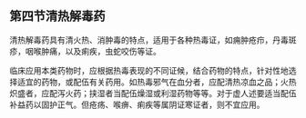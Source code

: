 ## 第四节清热解毒药

清热解毒药具有清火热、消肿毒的特点，适用于各种热毒证，如痈肿疮疖，丹毒斑疹，咽喉肿痛，以及痢疾，虫蛇咬伤等证。

临床应用本类药物时，应根据热毒表现的不同证候，结合药物的特点，针对性地选择适宜的药物，或配伍有关药用。如热毒邪气在血分者，应配清热凉血之品；火热炽盛者，应配泻火药；挟湿者当配伍燥湿或利湿药物等等。对于虚人述要适当配伍补益药以固护正气。但疮疡、喉痹、痢疾等属阴证寒证者，则不宜应用。
